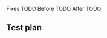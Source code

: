 <!-- Learn how to write good pull request description: https://www.notion.so/sourcegraph/Write-a-good-pull-request-description-610a7fd3e613496eb76f450db5a49b6e?pvs=4

A pull request description is essential for others to understand the context that led to submitting changes.
Filling the TODOs below will guide you to cover the basics and make sure your description provides helpful
context for a long time.
-->

Fixes TODO
Before TODO
After TODO

## Test plan

<!-- All pull requests REQUIRE a test plan: https://docs.sourcegraph.com/dev/background-information/testing_principles

Why does it matter?

These test plans are there to demonstrate that are following industry standards which are important or critical for our customers.
They might be read by customers or an auditor. There are meant be simple and easy to read. Simply explain what you did to ensure
your changes are correct!

Here are a non exhaustive list of test plan examples to help you:

- Making changes on a given feature or component:
  - "Covered by existing tests" or "CI" for the shortest possible plan if there is zero ambiguity
  - "Added new tests"
  - "Manually tested" (if non trivial, share some output, logs, or screenshot)
- Updating docs:
  - "previewed locally"
  - share a screenshot if you want to be thorough
- Updating deps, that would typically fail immediately in CI if incorrect
  - "CI"
  - "locally tested"
-->
